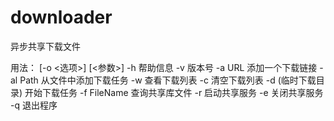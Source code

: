 # downloader

异步共享下载文件

用法： [-o <选项>] [<参数>]
-h					帮助信息
-v					版本号
-a	URL				添加一个下载链接
-al	Path				从文件中添加下载任务
-w					查看下载列表
-c					清空下载列表
-d	(临时下载目录)			开始下载任务
-f	FileName			查询共享库文件
-r					启动共享服务
-e					关闭共享服务
-q					退出程序
